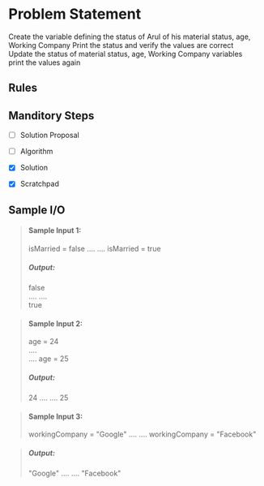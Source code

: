 # Problem Statement

Create the variable defining the status of Arul of his material status, age, Working Company 
Print the status and verify the values are correct    
Update the status of material status, age, Working Company variables    
print the values again
## Rules


## Manditory Steps

- [ ] Solution Proposal
- [ ] Algorithm
- [x] Solution
- [x] Scratchpad


## Sample I/O

> #### Sample Input 1:
> isMarried = false
> ....
> ....
> isMarried = true
> ##### Output:
> false    
> ....
> ....      
> true

> #### Sample Input 2:
> age = 24      
> ....     
> ....
> age = 25
> ##### Output:
> 24
> ....
> ....
> 25

> #### Sample Input 3:
> workingCompany = "Google"
> ....
> ....
> workingCompany = "Facebook"


> ##### Output:
> "Google"
> ....
> ....
> "Facebook"
